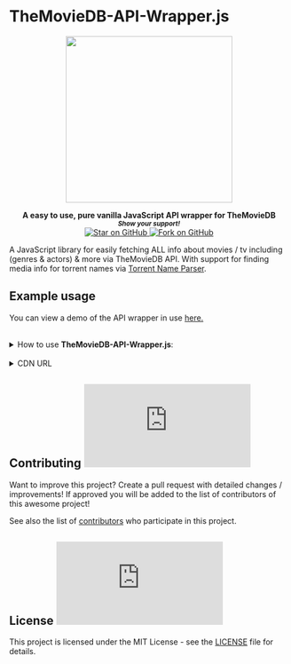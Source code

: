 # TheMovieDB-API-Wrapper.js

<div align="center">
<a href="https://github.com/MarketingPipeline/TheMovieDB-API-Wrapper.js"> <img height="300px" src="https://user-images.githubusercontent.com/86180097/177226706-2948933e-d3fc-4940-9f62-fab83bea48fe.png"/> </a> 
</div>  
    
<p align="center">
  <b>A easy to use, pure vanilla JavaScript API wrapper for TheMovieDB</b>

  <br>
  <small> <b><i>Show your support!</i> </b></small>
  <br>
   <a href="https://github.com/MarketingPipeline/TheMovieDB-API-Wrapper.js">
    <img title="Star on GitHub" src="https://img.shields.io/github/stars/MarketingPipeline/TheMovieDB-API-Wrapper.js.svg?style=social&label=Star">
  </a>
  <a href="https://github.com/MarketingPipeline/TheMovieDB-API-Wrapper.js/fork">
    <img title="Fork on GitHub" src="https://img.shields.io/github/forks/MarketingPipeline/TheMovieDB-API-Wrapper.js.svg?style=social&label=Fork">
  </a>
   </p>  


A JavaScript library for easily fetching ALL info about movies / tv including (genres & actors) & more via TheMovieDB API. With support for finding media info for torrent names via [Torrent Name Parser](https://github.com/clems6ever/torrent-name-parser).




## Example usage

You can view a demo of the API wrapper in use [here.](https://marketingpipeline.github.io/TheMovieDB-API-Wrapper.js/demo)







	
 <br>
<details><summary>How to use <b>TheMovieDB-API-Wrapper.js</b>:</summary>
 <br>		


	
<br>

> :warning: **Error Handling**: Any errors that occur will be returned inside a JSON key named <code>tmdb_api_error</code>

<br>	 



	
<details><summary>How to search up <b>Movie</b> info:</summary>
	
<br>	
	
You will require a API key from TheMovieDB and need to set your API key using <code>tmdb_api_key("YOUR API KEY")</code> with your valid API key
	
A movie / film query name could look like the following example(s)

   
    Captain America
    Captain America (2014)
    Captain America The Winter Soldier (2014) 1080p BrRip x264 - YIFY
    
for more accurate results, a year should be provided in the query. 

	
	
### Usage
	 
   
When searching up a movie / film - any found media info & actor info  will be returned in seperated lists inside of a array. 


> Paramaters (Query [REQUIRED], Type [REQUIRED], Max Actors)


```js
 /// API WRAPPER USAGE EXAMPLE	
 
 import {fetch_tmdb_info, tmdb_api_key} from 'https://cdn.jsdelivr.net/gh/MarketingPipeline/TheMovieDB-API-Wrapper.js/src/themoviedb-api-wrapper.js' 
	
  // Valid API Key	
 tmdb_api_key("YOUR API KEY HERE")

// Auto detecting name & year # from Torrent Name
fetch_tmdb_info("Captain America The Winter Soldier (2014) 1080p BrRip x264 - YIFY", "movie",  2).then(function(search_results) {
    console.log(search_results)
  });
  
	
/// Both arrays (Media Info & Actors Info)
fetch_tmdb_info("Captain America The Winter Soldier", "movie",  2).then(function(search_results) {
    console.log(search_results)
  });
  
/// Media Info Only
fetch_tmdb_info("8 Mile (2002)", "movie",  2).then(function(search_results) {
    console.log(search_results)[0]
  });  
  
/// Actor / Cast Info Only
fetch_tmdb_info("8 Mile", "movie",  2).then(function(search_results) {
    console.log(search_results)[1]
  });    
```



	
 <br>	 <br>	 <br>	 <br>	 <br>	 <br>	 <br>	 <br>	 <br>	
</details>
 <br>		
 
	
<br>	 
<br>	 
	
<details><summary>How to search up <b>TV Show</b> info:</summary>
	
<br>		
	
You will require a API key from TheMovieDB and need to set your API key using <code>tmdb_api_key("YOUR API KEY")</code> with your valid API key
	
### Usage
	 

When searching up a TV show - any found media info & actor info will be returned in seperated lists inside of a array. 

A TV show query name could look like the following example(s)

   
    Two and a Half Men
    Two and a Half Men (2003)
    Two.and.a.Half.Men.S05E02.720p.HDTV.x264-KILLERS[rartv]
    
for more accurate results, a year should be provided in the query. 


	
> Paramaters (Query [REQUIRED], Type [REQUIRED], Max Actors)


```js
  /// API WRAPPER USAGE EXAMPLE		
  
  import {fetch_tmdb_info, tmdb_api_key} from 'https://cdn.jsdelivr.net/gh/MarketingPipeline/TheMovieDB-API-Wrapper.js/src/themoviedb-api-wrapper.js' 
  
  // Valid API Key	
 tmdb_api_key("YOUR API KEY HERE")	
	
// Auto detecting name & year # from Torrent Name
fetch_tmdb_info("Two.and.a.Half.Men.S05E02.720p.HDTV.x264-KILLERS[rartv]", "movie",  2).then(function(search_results) {
    console.log(search_results)
  });
  
	
/// Both arrays (Media Info & Actors Info)
fetch_tmdb_info("Two and a Half Men", "tv",  2).then(function(search_results) {
    console.log(search_results)
  });
  
/// Media Info Only
fetch_tmdb_info("Two and a Half Men (2003)", "tv",  2).then(function(search_results) {
    console.log(search_results)[0]
  });  
  
/// Actor / Cast Info Only
fetch_tmdb_info("Two and a Half Men 2003", "tv",  2).then(function(search_results) {
    console.log(search_results)[1]
  });    
```



 <br>	 <br>	 <br>	 <br>	 <br>	 <br>	 <br>	 <br>	 <br>	
</details>


<br>		
 
	
<br>	 
<br>	 
	
<details><summary>How to search <b>Movie Collection</b> info:</summary>

<br>		
	
You will require a API key from TheMovieDB and need to set your API key using <code>tmdb_api_key("YOUR API KEY")</code> with your valid API key
	
### Usage
	 

> Paramaters (Query [REQUIRED], Type [REQUIRED])


```js
  /// API WRAPPER USAGE EXAMPLE		
  import {fetch_tmdb_info, tmdb_api_key} from 'https://cdn.jsdelivr.net/gh/MarketingPipeline/TheMovieDB-API-Wrapper.js/src/themoviedb-api-wrapper.js' 
  // Valid API Key	
 tmdb_api_key("YOUR API KEY HERE")		
fetch_tmdb_info("Fast And Furious", "collection",  2).then(function(search_results) {
  console.log(search_results)
  });
```


 <br>	 <br>	 <br>	 <br>	 <br>	 <br>	 <br>	 <br>	 <br>	
</details>

<br>		
 
	
<br>	 
<br>	 
	
<details><summary>How to search <b>Episode</b> info:</summary>
	
<br>		
	
You will require a API key from TheMovieDB and need to set your API key using <code>tmdb_api_key("YOUR API KEY")</code> with your valid API key
	

	
### Usage

A episode info query could look like the following example(s)

   
    Two and a Half Men
    Two and a Half Men (2003)
    Two.and.a.Half.Men.S05E02.720p.HDTV.x264-KILLERS[rartv]
    
<b>Note</b>: Season and Episode numbers will try to be auto-detected from query, tho they can be provided manually as parameters. If no season or episode name is found or provided, an error message will occur.  	
	
> Paramaters (Query [REQUIRED], Type [REQUIRED], Max Actors, Season, Episode)


```js
 /// API WRAPPER USAGE EXAMPLE		
 import {fetch_tmdb_info, tmdb_api_key} from 'https://cdn.jsdelivr.net/gh/MarketingPipeline/TheMovieDB-API-Wrapper.js/src/themoviedb-api-wrapper.js' 
  // Valid API Key	
 tmdb_api_key("YOUR API KEY HERE")	

// Auto detecting season & episode # from Torrent Name
fetch_tmdb_info("Two and a Half Men.S05E02", "episode",  2).then(function(search_results) {
    console.log(search_results)
  });
	
// Regular Name (with season and episodes as paramaters) 
fetch_tmdb_info("Two and a Half Men", "episode",  2, 5, 2).then(function(search_results) {
    console.log(search_results)
  });	
	
```



 <br>	 <br>	 <br>	 <br>	 <br>	 <br>	 <br>	 <br>	 <br>	
</details>


 <br>		
 
	
<br>	 
<br>	 
	
<details><summary>How to search <b>Actor</b> info:</summary>
	
<br>	
	
You will require a API key from TheMovieDB and need to set your API key using <code>tmdb_api_key("YOUR API KEY")</code> with your valid API key
	
### Usage
	 

> Paramaters (Query [REQUIRED], Type [REQUIRED])

```js
/// API WRAPPER USAGE EXAMPLE	
import {fetch_tmdb_info, tmdb_api_key} from 'https://cdn.jsdelivr.net/gh/MarketingPipeline/TheMovieDB-API-Wrapper.js/src/themoviedb-api-wrapper.js' 
  // Valid API Key	
 tmdb_api_key("YOUR API KEY HERE")	
fetch_tmdb_info("Eminem", "actor").then(function(search_results) {
  console.log(search_results)
  });
```



 <br>	 <br>	 <br>	 <br>	 <br>	 <br>	 <br>	 <br>	 <br>	
</details>

####                                                                                                                    Options


<table>
<tr>
<th>Parameters</th>
<th>Meaning</th>
<th>Default</th>
<th>Required</th>
</tr>
<tr>
<td>query</td>
<td>The movie, TV show, actor or collection you would to search info for</td>
<td><code>undefined</code></td>
<td>Yes</td>
</tr>


<tr>
<td>type</td>
              <td>Type of query to search details for - options:<code>Movie, TV, Actor, Collection, Episode</code>.</td>
<td><code>undefined</code></td>
<td>Yes</td>
</tr>

<tr>
<td>max_actors</td>
<td>The maximum number of actor / cast members to return data for</td>
<td><code>5</code></td>
<td>No</td>
</tr>
	
<tr>
<td>season</td>
<td>The season number to search episode info for</td>
<td><code>undefined</code></td>
<td>No</td>
</tr>	

	
<tr>
<td>episode</td>
<td>The episode number to search episode info for</td>
<td><code>undefined</code></td>
<td>No</td>
</tr>	
	


</table>

<br> <br> <br> <br> <br> <br> <br> <br> <br>
	
</details>

<br> 

<details>

<summary>CDN URL</summary>

### HTML script

    <script type="module" src="https://cdn.jsdelivr.net/gh/MarketingPipeline/TheMovieDB-API-Wrapper.js/src/themoviedb-api-wrapper.js" defer></script> 

### Import 

    import {fetch_tmdb_info, tmdb_api_key} from 'https://cdn.jsdelivr.net/gh/MarketingPipeline/TheMovieDB-API-Wrapper.js/src/themoviedb-api-wrapper.js'
    
</details>    






## Contributing ![GitHub](https://img.shields.io/github/contributors/MarketingPipeline/TheMovieDB-API-Wrapper.js)

Want to improve this project? Create a pull request with detailed changes / improvements! If approved you will be added to the list of contributors of this awesome project!

See also the list of
[contributors](https://github.com/MarketingPipeline/TheMovieDB-API-Wrapper.js/graphs/contributors) who
participate in this project.

## License ![GitHub](https://img.shields.io/github/license/MarketingPipeline/TheMovieDB-API-Wrapper.js)

This project is licensed under the MIT License - see the
[LICENSE](https://github.com/MarketingPipeline/TheMovieDB-API-Wrapper.js/blob/main/LICENSE) file for
details.
